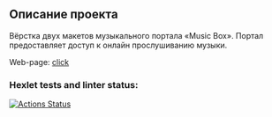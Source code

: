## Описание проекта

Вёрстка двух макетов музыкального портала «Music Box». Портал предоставляет доступ к онлайн прослушиванию музыки.

Web-page: [click](http:/xalune-ldp-lvl2.surge.sh/)

### Hexlet tests and linter status:
[![Actions Status](https://github.com/temasemyonov678gh/layout-designer-project-lvl2/workflows/hexlet-check/badge.svg)](https://github.com/temasemyonov678gh/layout-designer-project-lvl2/actions)